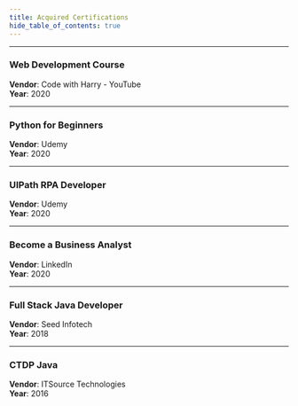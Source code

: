 ```yaml
---
title: Acquired Certifications
hide_table_of_contents: true
---
```




---

<div class="child1">
<div class="child11">

<h3>Web Development Course</h3>

</div>

<div class="child12">
<b>Vendor</b>: Code with Harry - YouTube <br />
<b>Year</b>: 2020 <br />
</div>
</div>

---

<div class="child1">
<div class="child11">

<h3>Python for Beginners</h3>

</div>

<div class="child12">
<b>Vendor</b>: Udemy <br />
<b>Year</b>: 2020 <br />
</div>
</div>

---

<div class="child1">
<div class="child11">

<h3>UIPath RPA Developer</h3>

</div>

<div class="child12">
<b>Vendor</b>: Udemy <br />
<b>Year</b>: 2020 <br />
</div>
</div>

---

<div class="child1">
<div class="child11">

<h3>Become a Business Analyst</h3>

</div>

<div class="child12">
<b>Vendor</b>: LinkedIn <br />
<b>Year</b>: 2020 <br />
</div>
</div>

---

<div class="child1">
<div class="child11">

<h3>Full Stack Java Developer</h3>

</div>

<div class="child12">
<b>Vendor</b>: Seed Infotech <br />
<b>Year</b>: 2018 <br />
</div>
</div>

---

<div class="child1">
<div class="child11">

<h3>CTDP Java</h3>

</div>

<div class="child12">
<b>Vendor</b>: ITSource Technologies <br />
<b>Year</b>: 2016 <br />
</div>
</div>